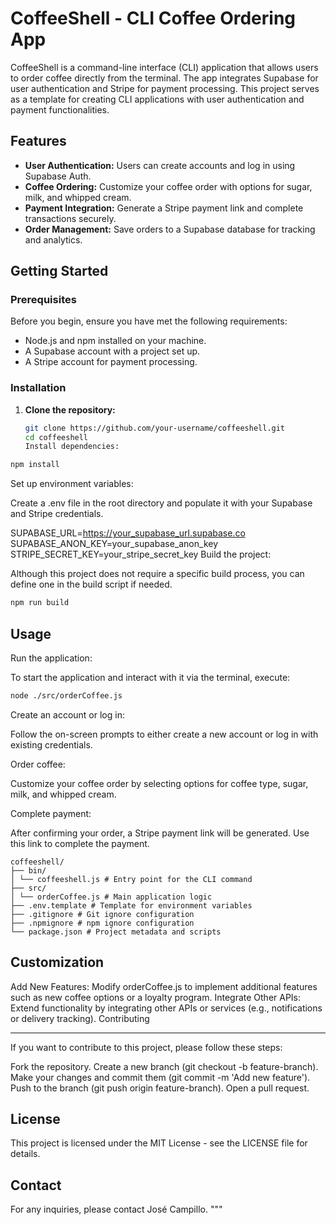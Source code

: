 # CoffeeShell - CLI Coffee Ordering App

CoffeeShell is a command-line interface (CLI) application that allows users to order coffee directly from the terminal. The app integrates Supabase for user authentication and Stripe for payment processing. This project serves as a template for creating CLI applications with user authentication and payment functionalities.

## Features

- **User Authentication:** Users can create accounts and log in using Supabase Auth.
- **Coffee Ordering:** Customize your coffee order with options for sugar, milk, and whipped cream.
- **Payment Integration:** Generate a Stripe payment link and complete transactions securely.
- **Order Management:** Save orders to a Supabase database for tracking and analytics.

## Getting Started

### Prerequisites

Before you begin, ensure you have met the following requirements:

- Node.js and npm installed on your machine.
- A Supabase account with a project set up.
- A Stripe account for payment processing.

### Installation

1. **Clone the repository:**

   ```bash
   git clone https://github.com/your-username/coffeeshell.git
   cd coffeeshell
   Install dependencies:
   ```

```bash
npm install
```
Set up environment variables:

Create a .env file in the root directory and populate it with your Supabase and Stripe credentials.


SUPABASE_URL=https://your_supabase_url.supabase.co
SUPABASE_ANON_KEY=your_supabase_anon_key
STRIPE_SECRET_KEY=your_stripe_secret_key
Build the project:

Although this project does not require a specific build process, you can define one in the build script if needed.

```bash
npm run build
```

## Usage
Run the application:


To start the application and interact with it via the terminal, execute:

```bash
node ./src/orderCoffee.js
```

Create an account or log in:

Follow the on-screen prompts to either create a new account or log in with existing credentials.

Order coffee:

Customize your coffee order by selecting options for coffee type, sugar, milk, and whipped cream.

Complete payment:

After confirming your order, a Stripe payment link will be generated. Use this link to complete the payment.

```
coffeeshell/
├── bin/
│ └── coffeeshell.js # Entry point for the CLI command
├── src/
│ └── orderCoffee.js # Main application logic
├── .env.template # Template for environment variables
├── .gitignore # Git ignore configuration
├── .npmignore # npm ignore configuration
└── package.json # Project metadata and scripts
```

## Customization

Add New Features: Modify orderCoffee.js to implement additional features such as new coffee options or a loyalty program.
Integrate Other APIs: Extend functionality by integrating other APIs or services (e.g., notifications or delivery tracking).
Contributing

---

If you want to contribute to this project, please follow these steps:

Fork the repository.
Create a new branch (git checkout -b feature-branch).
Make your changes and commit them (git commit -m 'Add new feature').
Push to the branch (git push origin feature-branch).
Open a pull request.


## License
This project is licensed under the MIT License - see the LICENSE file for details.

## Contact
For any inquiries, please contact José Campillo. """

